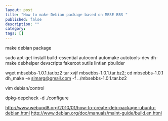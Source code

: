 ```yaml
---
layout: post
title: "How to make Debian package based on MBSE BBS "
published: false
description: ""
category: 
tags: []
---
```


make debian package

sudo apt-get install build-essential autoconf automake autotools-dev
dh-make debhelper devscripts fakeroot xutils lintian pbuilder

wget mbsebbs-1.0.1.tar.bz2
tar xvjf mbsebbs-1.0.1.tar.bz2; cd mbsebbs-1.0.1
dh_make -e simarg@gmail.com -f ../mbsebbs-1.0.1.tar.bz2

vim debian/control

dpkg-depcheck -d ./configure


http://www.webupd8.org/2010/01/how-to-create-deb-package-ubuntu-debian.html
http://www.debian.org/doc/manuals/maint-guide/build.en.html
